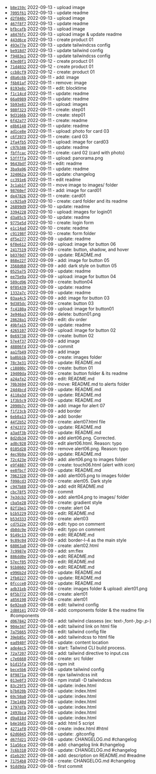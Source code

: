 *  [`b8e159c`](https://github.com/dotdwebo/learn-tailwindcss/commit/b8e159c) 2022-09-13 - upload image
*  [`7095f61`](https://github.com/dotdwebo/learn-tailwindcss/commit/7095f61) 2022-09-13 - update readme
*  [`d2f840c`](https://github.com/dotdwebo/learn-tailwindcss/commit/d2f840c) 2022-09-13 - upload image
*  [`467f8f7`](https://github.com/dotdwebo/learn-tailwindcss/commit/467f8f7) 2022-09-13 - update readme
*  [`bfbcafb`](https://github.com/dotdwebo/learn-tailwindcss/commit/bfbcafb) 2022-09-13 - upload image
*  [`a8476fc`](https://github.com/dotdwebo/learn-tailwindcss/commit/a8476fc) 2022-09-13 - upload image & update readme
*  [`443d6ce`](https://github.com/dotdwebo/learn-tailwindcss/commit/443d6ce) 2022-09-13 - create product 01
*  [`493e77e`](https://github.com/dotdwebo/learn-tailwindcss/commit/493e77e) 2022-09-13 - update tailwindcss config
*  [`be918d7`](https://github.com/dotdwebo/learn-tailwindcss/commit/be918d7) 2022-09-13 - update tailwind config
*  [`f9483e1`](https://github.com/dotdwebo/learn-tailwindcss/commit/f9483e1) 2022-09-13 - update tailwindcss config
*  [`43ed0f1`](https://github.com/dotdwebo/learn-tailwindcss/commit/43ed0f1) 2022-09-12 - create product 01
*  [`71d4032`](https://github.com/dotdwebo/learn-tailwindcss/commit/71d4032) 2022-09-12 - create product 01
*  [`ccb8cf9`](https://github.com/dotdwebo/learn-tailwindcss/commit/ccb8cf9) 2022-09-12 - create: product 01
*  [`d8a6c6b`](https://github.com/dotdwebo/learn-tailwindcss/commit/d8a6c6b) 2022-09-11 - add: image
*  [`f6b01af`](https://github.com/dotdwebo/learn-tailwindcss/commit/f6b01af) 2022-09-11 - remove: image
*  [`8193e8c`](https://github.com/dotdwebo/learn-tailwindcss/commit/8193e8c) 2022-09-11 - edit: blocktime
*  [`f1c14cd`](https://github.com/dotdwebo/learn-tailwindcss/commit/f1c14cd) 2022-09-11 - update: readme
*  [`66a0989`](https://github.com/dotdwebo/learn-tailwindcss/commit/66a0989) 2022-09-11 - update: readme
*  [`5b93e81`](https://github.com/dotdwebo/learn-tailwindcss/commit/5b93e81) 2022-09-11 - upload: images
*  [`980f323`](https://github.com/dotdwebo/learn-tailwindcss/commit/980f323) 2022-09-11 - create: step01
*  [`9d3166b`](https://github.com/dotdwebo/learn-tailwindcss/commit/9d3166b) 2022-09-11 - create: step01
*  [`6f42a77`](https://github.com/dotdwebo/learn-tailwindcss/commit/6f42a77) 2022-09-11 - create: readme
*  [`e8b6148`](https://github.com/dotdwebo/learn-tailwindcss/commit/e8b6148) 2022-09-11 - update: readme
*  [`ad1ce8e`](https://github.com/dotdwebo/learn-tailwindcss/commit/ad1ce8e) 2022-09-11 - upload: photo for card 03
*  [`c6f3973`](https://github.com/dotdwebo/learn-tailwindcss/commit/c6f3973) 2022-09-11 - create: card 03
*  [`2fa4fb5`](https://github.com/dotdwebo/learn-tailwindcss/commit/2fa4fb5) 2022-09-11 - upload: image for card03
*  [`c97b346`](https://github.com/dotdwebo/learn-tailwindcss/commit/c97b346) 2022-09-11 - update: readme
*  [`fbffcac`](https://github.com/dotdwebo/learn-tailwindcss/commit/fbffcac) 2022-09-11 - create: card 02 (card with photo)
*  [`53ffffa`](https://github.com/dotdwebo/learn-tailwindcss/commit/53ffffa) 2022-09-11 - upload: panorama.png
*  [`9643bdf`](https://github.com/dotdwebo/learn-tailwindcss/commit/9643bdf) 2022-09-11 - edit: readme
*  [`3ba9a96`](https://github.com/dotdwebo/learn-tailwindcss/commit/3ba9a96) 2022-09-11 - update: readme
*  [`324062a`](https://github.com/dotdwebo/learn-tailwindcss/commit/324062a) 2022-09-11 - update: changelog
*  [`cc391e6`](https://github.com/dotdwebo/learn-tailwindcss/commit/cc391e6) 2022-09-11 - edit readme
*  [`3c1ab1f`](https://github.com/dotdwebo/learn-tailwindcss/commit/3c1ab1f) 2022-09-11 - move image to images/ folder
*  [`98760ef`](https://github.com/dotdwebo/learn-tailwindcss/commit/98760ef) 2022-09-11 - add: image for card01
*  [`de47826`](https://github.com/dotdwebo/learn-tailwindcss/commit/de47826) 2022-09-11 - create: card01
*  [`cc925a9`](https://github.com/dotdwebo/learn-tailwindcss/commit/cc925a9) 2022-09-10 - create: card folder and its readme
*  [`26899d9`](https://github.com/dotdwebo/learn-tailwindcss/commit/26899d9) 2022-09-10 - update: readme
*  [`3394228`](https://github.com/dotdwebo/learn-tailwindcss/commit/3394228) 2022-09-10 - upload: images for login01
*  [`d3a85c5`](https://github.com/dotdwebo/learn-tailwindcss/commit/d3a85c5) 2022-09-10 - update: readme
*  [`9775e5d`](https://github.com/dotdwebo/learn-tailwindcss/commit/9775e5d) 2022-09-10 - create: login form
*  [`e1c14ad`](https://github.com/dotdwebo/learn-tailwindcss/commit/e1c14ad) 2022-09-10 - create: readme
*  [`c91198f`](https://github.com/dotdwebo/learn-tailwindcss/commit/c91198f) 2022-09-10 - create: form folder
*  [`df5e277`](https://github.com/dotdwebo/learn-tailwindcss/commit/df5e277) 2022-09-09 - update: readme
*  [`6f0e612`](https://github.com/dotdwebo/learn-tailwindcss/commit/6f0e612) 2022-09-09 - upload: image for button 06
*  [`2417519`](https://github.com/dotdwebo/learn-tailwindcss/commit/2417519) 2022-09-09 - create: button, shadow, and hover
*  [`b8370d7`](https://github.com/dotdwebo/learn-tailwindcss/commit/b8370d7) 2022-09-09 - update: README.md
*  [`868e22f`](https://github.com/dotdwebo/learn-tailwindcss/commit/868e22f) 2022-09-09 - add: image for button 05
*  [`3568d60`](https://github.com/dotdwebo/learn-tailwindcss/commit/3568d60) 2022-09-09 - add: dark style on button 05
*  [`0525a75`](https://github.com/dotdwebo/learn-tailwindcss/commit/0525a75) 2022-09-09 - update: readme
*  [`ee75e9a`](https://github.com/dotdwebo/learn-tailwindcss/commit/ee75e9a) 2022-09-09 - upload: image for button 04
*  [`589cd96`](https://github.com/dotdwebo/learn-tailwindcss/commit/589cd96) 2022-09-09 - create: button04
*  [`0f05439`](https://github.com/dotdwebo/learn-tailwindcss/commit/0f05439) 2022-09-09 - update: readme
*  [`1332a7c`](https://github.com/dotdwebo/learn-tailwindcss/commit/1332a7c) 2022-09-09 - update: readme
*  [`03aa4c5`](https://github.com/dotdwebo/learn-tailwindcss/commit/03aa4c5) 2022-09-09 - add: image for button 03
*  [`9d385dc`](https://github.com/dotdwebo/learn-tailwindcss/commit/9d385dc) 2022-09-09 - create: button 03
*  [`fc4180a`](https://github.com/dotdwebo/learn-tailwindcss/commit/fc4180a) 2022-09-09 - upload: image for button01
*  [`3e946a3`](https://github.com/dotdwebo/learn-tailwindcss/commit/3e946a3) 2022-09-09 - delete: button01.png
*  [`28628a1`](https://github.com/dotdwebo/learn-tailwindcss/commit/28628a1) 2022-09-09 - edit: div order
*  [`49bfa15`](https://github.com/dotdwebo/learn-tailwindcss/commit/49bfa15) 2022-09-09 - update: readme
*  [`4265107`](https://github.com/dotdwebo/learn-tailwindcss/commit/4265107) 2022-09-09 - upload: image for button 02
*  [`0e69738`](https://github.com/dotdwebo/learn-tailwindcss/commit/0e69738) 2022-09-09 - create: button 02
*  [`57e4f37`](https://github.com/dotdwebo/learn-tailwindcss/commit/57e4f37) 2022-09-09 - add image
*  [`48806f4`](https://github.com/dotdwebo/learn-tailwindcss/commit/48806f4) 2022-09-09 - commit
*  [`aa1fb49`](https://github.com/dotdwebo/learn-tailwindcss/commit/aa1fb49) 2022-09-09 - add image
*  [`ba8bb1b`](https://github.com/dotdwebo/learn-tailwindcss/commit/ba8bb1b) 2022-09-09 - create: images folder
*  [`78c3e31`](https://github.com/dotdwebo/learn-tailwindcss/commit/78c3e31) 2022-09-09 - update: README.md
*  [`c18800c`](https://github.com/dotdwebo/learn-tailwindcss/commit/c18800c) 2022-09-09 - create: button 01
*  [`19400da`](https://github.com/dotdwebo/learn-tailwindcss/commit/19400da) 2022-09-09 - create: button folder & its readme
*  [`a24afe2`](https://github.com/dotdwebo/learn-tailwindcss/commit/a24afe2) 2022-09-09 - edit: README.md
*  [`70b3694`](https://github.com/dotdwebo/learn-tailwindcss/commit/70b3694) 2022-09-09 - move: README.md to alerts folder
*  [`24d4bcd`](https://github.com/dotdwebo/learn-tailwindcss/commit/24d4bcd) 2022-09-09 - update: README.md
*  [`4110a3d`](https://github.com/dotdwebo/learn-tailwindcss/commit/4110a3d) 2022-09-09 - update: README.md
*  [`1f3b5c9`](https://github.com/dotdwebo/learn-tailwindcss/commit/1f3b5c9) 2022-09-09 - update: README.md
*  [`2090b7c`](https://github.com/dotdwebo/learn-tailwindcss/commit/2090b7c) 2022-09-09 - add: image for alert 07
*  [`f1f23cb`](https://github.com/dotdwebo/learn-tailwindcss/commit/f1f23cb) 2022-09-09 - add border
*  [`6eb0a13`](https://github.com/dotdwebo/learn-tailwindcss/commit/6eb0a13) 2022-09-09 - add: border
*  [`44f2b52`](https://github.com/dotdwebo/learn-tailwindcss/commit/44f2b52) 2022-09-09 - create: alert07.html file
*  [`4742372`](https://github.com/dotdwebo/learn-tailwindcss/commit/4742372) 2022-09-09 - update: README.md
*  [`a3adf3b`](https://github.com/dotdwebo/learn-tailwindcss/commit/a3adf3b) 2022-09-09 - update: README.md
*  [`8d2db34`](https://github.com/dotdwebo/learn-tailwindcss/commit/8d2db34) 2022-09-09 - add alert06.png. Corrected.
*  [`ad8c928`](https://github.com/dotdwebo/learn-tailwindcss/commit/ad8c928) 2022-09-09 - edit alert06.html. Reason: typo
*  [`0105d28`](https://github.com/dotdwebo/learn-tailwindcss/commit/0105d28) 2022-09-09 - remove alert06.png. Reason: typo
*  [`4ec9b9a`](https://github.com/dotdwebo/learn-tailwindcss/commit/4ec9b9a) 2022-09-09 - update: README.md
*  [`72c423e`](https://github.com/dotdwebo/learn-tailwindcss/commit/72c423e) 2022-09-09 - add: alert06.png to images folder
*  [`e9f4887`](https://github.com/dotdwebo/learn-tailwindcss/commit/e9f4887) 2022-09-09 - create: touch06.html (alert with icon)
*  [`ee8fbcf`](https://github.com/dotdwebo/learn-tailwindcss/commit/ee8fbcf) 2022-09-09 - update: README.md
*  [`7062320`](https://github.com/dotdwebo/learn-tailwindcss/commit/7062320) 2022-09-09 - add: alert005.png to images folder
*  [`f098cd3`](https://github.com/dotdwebo/learn-tailwindcss/commit/f098cd3) 2022-09-09 - create: alert05. Dark style
*  [`c947b88`](https://github.com/dotdwebo/learn-tailwindcss/commit/c947b88) 2022-09-09 - add: edit README.md
*  [`cbc78f5`](https://github.com/dotdwebo/learn-tailwindcss/commit/cbc78f5) 2022-09-09 - commit
*  [`7e3dcb2`](https://github.com/dotdwebo/learn-tailwindcss/commit/7e3dcb2) 2022-09-09 - add: alert04.png to images/ folder
*  [`cba5e28`](https://github.com/dotdwebo/learn-tailwindcss/commit/cba5e28) 2022-09-09 - create: gradient style
*  [`82f1be1`](https://github.com/dotdwebo/learn-tailwindcss/commit/82f1be1) 2022-09-09 - create: alert 04
*  [`b1b5229`](https://github.com/dotdwebo/learn-tailwindcss/commit/b1b5229) 2022-09-09 - edit: README.md
*  [`b53d333`](https://github.com/dotdwebo/learn-tailwindcss/commit/b53d333) 2022-09-09 - create: alert03
*  [`cd7522e`](https://github.com/dotdwebo/learn-tailwindcss/commit/cd7522e) 2022-09-09 - edit: typo on comment
*  [`db0dc9e`](https://github.com/dotdwebo/learn-tailwindcss/commit/db0dc9e) 2022-09-09 - edit: typo on comment
*  [`9149c13`](https://github.com/dotdwebo/learn-tailwindcss/commit/9149c13) 2022-09-09 - edit: README.md
*  [`9c89c04`](https://github.com/dotdwebo/learn-tailwindcss/commit/9c89c04) 2022-09-09 - add: border-l-4 as the main style
*  [`68063a0`](https://github.com/dotdwebo/learn-tailwindcss/commit/68063a0) 2022-09-09 - create: alert02.html
*  [`7c9987e`](https://github.com/dotdwebo/learn-tailwindcss/commit/7c9987e) 2022-09-09 - add: sm:flex
*  [`886dd0e`](https://github.com/dotdwebo/learn-tailwindcss/commit/886dd0e) 2022-09-09 - edit: README.md
*  [`57ecf05`](https://github.com/dotdwebo/learn-tailwindcss/commit/57ecf05) 2022-09-09 - edit: README.md
*  [`91b8602`](https://github.com/dotdwebo/learn-tailwindcss/commit/91b8602) 2022-09-09 - edit: README.md
*  [`e996b2d`](https://github.com/dotdwebo/learn-tailwindcss/commit/e996b2d) 2022-09-09 - update: README.md
*  [`2fb0227`](https://github.com/dotdwebo/learn-tailwindcss/commit/2fb0227) 2022-09-09 - update: README.md
*  [`0fccce0`](https://github.com/dotdwebo/learn-tailwindcss/commit/0fccce0) 2022-09-09 - update: README.md
*  [`adb31eb`](https://github.com/dotdwebo/learn-tailwindcss/commit/adb31eb) 2022-09-08 - create: images folder & upload: alert01.png
*  [`0f5b772`](https://github.com/dotdwebo/learn-tailwindcss/commit/0f5b772) 2022-09-08 - create: alert01
*  [`a856198`](https://github.com/dotdwebo/learn-tailwindcss/commit/a856198) 2022-09-08 - create: alert01
*  [`6e92ea9`](https://github.com/dotdwebo/learn-tailwindcss/commit/6e92ea9) 2022-09-08 - edit: tailwind config
*  [`2d80141`](https://github.com/dotdwebo/learn-tailwindcss/commit/2d80141) 2022-09-08 - add: components folder & the readme file #components
*  [`d067842`](https://github.com/dotdwebo/learn-tailwindcss/commit/d067842) 2022-09-08 - add: tailwind classess (ex: text-,font-,bg-,p-)
*  [`904e34f`](https://github.com/dotdwebo/learn-tailwindcss/commit/904e34f) 2022-09-08 - edit: tailwind link on html file
*  [`7a75665`](https://github.com/dotdwebo/learn-tailwindcss/commit/7a75665) 2022-09-08 - edit: tailwind config file
*  [`39eb85c`](https://github.com/dotdwebo/learn-tailwindcss/commit/39eb85c) 2022-09-08 - add: tailwindcss to html file
*  [`ead940f`](https://github.com/dotdwebo/learn-tailwindcss/commit/ead940f) 2022-09-08 - update: content location
*  [`ade4ec5`](https://github.com/dotdwebo/learn-tailwindcss/commit/ade4ec5) 2022-09-08 - start: Tailwind CLI build process.
*  [`72a7207`](https://github.com/dotdwebo/learn-tailwindcss/commit/72a7207) 2022-09-08 - add: tailwind directive to input.css
*  [`c7e6660`](https://github.com/dotdwebo/learn-tailwindcss/commit/c7e6660) 2022-09-08 - create: src folder
*  [`b1d15fa`](https://github.com/dotdwebo/learn-tailwindcss/commit/b1d15fa) 2022-09-08 - npm init
*  [`bece5b6`](https://github.com/dotdwebo/learn-tailwindcss/commit/bece5b6) 2022-09-08 - update tailwind config
*  [`8f9871a`](https://github.com/dotdwebo/learn-tailwindcss/commit/8f9871a) 2022-09-08 - npx tailwindcss init
*  [`013e0f3`](https://github.com/dotdwebo/learn-tailwindcss/commit/013e0f3) 2022-09-08 - npm install -D tailwindcss
*  [`83c29f5`](https://github.com/dotdwebo/learn-tailwindcss/commit/83c29f5) 2022-09-08 - update: index.html
*  [`b7b020b`](https://github.com/dotdwebo/learn-tailwindcss/commit/b7b020b) 2022-09-08 - update: index.html
*  [`69c50a0`](https://github.com/dotdwebo/learn-tailwindcss/commit/69c50a0) 2022-09-08 - update: index.html
*  [`73e140d`](https://github.com/dotdwebo/learn-tailwindcss/commit/73e140d) 2022-09-08 - update: index.html
*  [`1797dfb`](https://github.com/dotdwebo/learn-tailwindcss/commit/1797dfb) 2022-09-08 - update: index.html
*  [`2493bca`](https://github.com/dotdwebo/learn-tailwindcss/commit/2493bca) 2022-09-08 - update: index.html
*  [`d9a818d`](https://github.com/dotdwebo/learn-tailwindcss/commit/d9a818d) 2022-09-08 - update: index.html
*  [`b4e1641`](https://github.com/dotdwebo/learn-tailwindcss/commit/b4e1641) 2022-09-08 - add: html 5 script
*  [`4271af0`](https://github.com/dotdwebo/learn-tailwindcss/commit/4271af0) 2022-09-08 - create: index.html #html
*  [`62d6045`](https://github.com/dotdwebo/learn-tailwindcss/commit/62d6045) 2022-09-08 - update: .gitconfig
*  [`d67fd21`](https://github.com/dotdwebo/learn-tailwindcss/commit/d67fd21) 2022-09-08 - update: CHANGELOG.md #changelog
*  [`51a56ce`](https://github.com/dotdwebo/learn-tailwindcss/commit/51a56ce) 2022-09-08 - add: changelog link #changelog
*  [`7c6b310`](https://github.com/dotdwebo/learn-tailwindcss/commit/7c6b310) 2022-09-08 - update: CHANGELOG.md #changelog
*  [`d1eb297`](https://github.com/dotdwebo/learn-tailwindcss/commit/d1eb297) 2022-09-08 - add: description on README.md #readme
*  [`71754b8`](https://github.com/dotdwebo/learn-tailwindcss/commit/71754b8) 2022-09-08 - create: CHANGELOG.md #changelog
*  [`91dd9da`](https://github.com/dotdwebo/learn-tailwindcss/commit/91dd9da) 2022-09-08 - first commit
